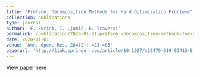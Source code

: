 ```yaml
---
title: "Preface: Decomposition Methods for Hard Optimization Problems"
collection: publications
type: journal
author: 'F. Furini, I. Ljubić, E. Traversi'
permalink: /publication/2020-01-01-preface:-decomposition-methods-for-hard-optimization-problems
date: 2020-01-01
venue: 'Ann. Oper. Res. 284(2): 483-485'
paperurl: 'http://link.springer.com/article/10.1007/s10479-019-03415-8'
---
```

[View paper here](http://link.springer.com/article/10.1007/s10479-019-03415-8)

